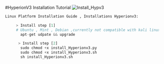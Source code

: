 #HyperionV3 Installation Tutorial
![Install_Hypv3](https://user-images.githubusercontent.com/59021489/106630708-5fa60d00-657c-11eb-9acd-0ecfd23ba6bb.gif)

```python
Linux Platform Installation Guide , Installations Hyperionv3:
     
     > Install step [1]
     # Ubuntu , Mint , Debian ,currently not compatible with kali linux
       apt-get udpate && upgrade
      
      > Install step [2] 
       sudo chmod +x install_Hyperionv3.py
       sudo chmod +x install_Hyperionv3.sh
       sh install_Hyperionv3.sh
     
     
